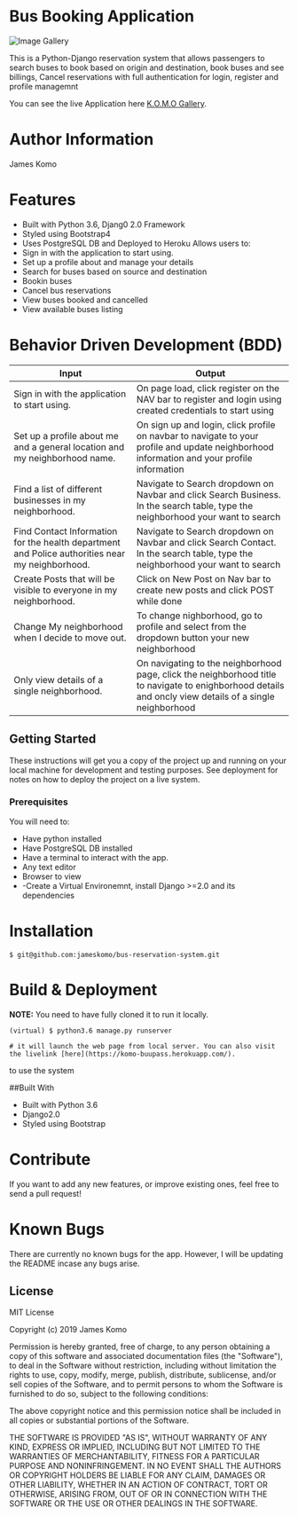 # Bus Booking Application

![Image Gallery](https://www.google.com/url?sa=i&source=images&cd=&ved=2ahUKEwis2afj4r7kAhWlx4UKHV2VBuoQjRx6BAgBEAQ&url=https%3A%2F%2Fwww.indiamart.com%2Fproddetail%2Fonline-bus-reservation-system-19269409291.html&psig=AOvVaw2a5I9ZYWRgWtFajqBGI31e&ust=1567947769015360)

This is a Python-Django reservation system that allows passengers to search buses to book based on origin and destination, book buses and see billings, Cancel reservations with full authentication for login, register and profile managemnt

You can see the live Application here [K.O.M.O Gallery](https://komo-buupass.herokuapp.com/).

Author Information
========
James Komo 

Features
========

- Built with Python 3.6, Djang0 2.0 Framework
- Styled using Bootstrap4
- Uses PostgreSQL DB and Deployed to Heroku
Allows users to:
- Sign in with the application to start using.
- Set up a profile about and manage your details
- Search for buses based on source and destination
- Bookin buses 
- Cancel bus reservations
- View buses booked and cancelled
- View available buses listing

Behavior Driven Development (BDD)
================================
| Input                                                                                            | Output                                                                                                                                                   |
|--------------------------------------------------------------------------------------------------|----------------------------------------------------------------------------------------------------------------------------------------------------------|
| Sign in with the application to start using.                                                     | On page load, click register on the NAV bar to register and login using created credentials to start using                                               |
| Set up a profile about me and a general location and my neighborhood name.                       | On sign up and login, click profile on navbar to navigate to your profile and update neighborhood information and your profile information               |
| Find a list of different businesses in my neighborhood.                                          | Navigate to Search dropdown on Navbar and click Search Business. In the search table, type the neighborhood your want to search                          |
| Find Contact Information for the health department and Police authorities near my neighborhood.  | Navigate to Search dropdown on Navbar and click Search Contact. In the search table, type the neighborhood your want to search                           |
| Create Posts that will be visible to everyone in my neighborhood.                                | Click on New Post on Nav bar to create new posts and click POST while done                                                                               |
| Change My neighborhood when I decide to move out.                                                | To change nighborhood, go to profile and select from the dropdown button your new neighborhood                                                           |
| Only view details of a single neighborhood.                                                      | On navigating to the neighborhood page, click the neighborhood title to navigate to enighborhood details and oncly view details of a single neighborhood |


## Getting Started

These instructions will get you a copy of the project up and running on your local machine for development and testing purposes. See deployment for notes on how to deploy the project on a live system.

### Prerequisites

You will need to:

-   Have python installed
-   Have PostgreSQL DB installed
-   Have a terminal to interact with the app.
-   Any text editor
-   Browser to view
-  -Create a Virtual Environemnt, install Django >=2.0 and its dependencies


Installation
========

    $ git@github.com:jameskomo/bus-reservation-system.git


Build & Deployment
========

**NOTE:** You need to have fully cloned it to run it locally.


    (virtual) $ python3.6 manage.py runserver

    # it will launch the web page from local server. You can also visit the livelink [here](https://komo-buupass.herokuapp.com/).
 to use the system

##Built With

- Built with Python 3.6
- Django2.0
- Styled using Bootstrap

Contribute
========

If you want to add any new features, or improve existing ones, feel free to send a pull request!

Known Bugs
========
There are currently no known bugs for the app. However, I will be updating the README incase any bugs arise.

## License

MIT License

Copyright (c) 2019 James Komo

Permission is hereby granted, free of charge, to any person obtaining a copy
of this software and associated documentation files (the "Software"), to deal
in the Software without restriction, including without limitation the rights
to use, copy, modify, merge, publish, distribute, sublicense, and/or sell
copies of the Software, and to permit persons to whom the Software is
furnished to do so, subject to the following conditions:

The above copyright notice and this permission notice shall be included in all
copies or substantial portions of the Software.

THE SOFTWARE IS PROVIDED "AS IS", WITHOUT WARRANTY OF ANY KIND, EXPRESS OR
IMPLIED, INCLUDING BUT NOT LIMITED TO THE WARRANTIES OF MERCHANTABILITY,
FITNESS FOR A PARTICULAR PURPOSE AND NONINFRINGEMENT. IN NO EVENT SHALL THE
AUTHORS OR COPYRIGHT HOLDERS BE LIABLE FOR ANY CLAIM, DAMAGES OR OTHER
LIABILITY, WHETHER IN AN ACTION OF CONTRACT, TORT OR OTHERWISE, ARISING FROM,
OUT OF OR IN CONNECTION WITH THE SOFTWARE OR THE USE OR OTHER DEALINGS IN THE
SOFTWARE.
